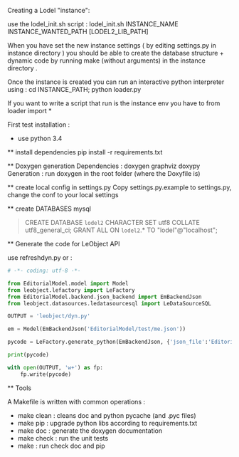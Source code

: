 Creating a Lodel "instance":

use the lodel_init.sh script :
	lodel_init.sh INSTANCE_NAME INSTANCE_WANTED_PATH [LODEL2_LIB_PATH]

When you have set the new instance settings ( by editing settings.py in instance directory ) you should be able to create the database structure + dynamic code by running make (without arguments) in the instance directory .

Once the instance is created you can run an interactive python interpreter using :
	cd INSTANCE_PATH; python loader.py

If you want to write a script that run is the instance env you have to from loader import *

First test installation :

- use python 3.4

** install dependencies
  pip install -r requirements.txt

** Doxygen generation
  Dependencies : doxygen graphviz doxypy
  Generation : run doxygen in the root folder (where the Doxyfile is)

** create local config in settings.py
Copy settings.py.example to settings.py, change the conf to your local settings

** create DATABASES
  mysql
  > CREATE DATABASE `lodel2`  CHARACTER SET utf8 COLLATE utf8_general_ci;
  > GRANT ALL ON `lodel2`.* TO "lodel"@"localhost";

** Generate the code for LeObject API

use refreshdyn.py or :

```python
# -*- coding: utf-8 -*-

from EditorialModel.model import Model
from leobject.lefactory import LeFactory
from EditorialModel.backend.json_backend import EmBackendJson
from leobject.datasources.ledatasourcesql import LeDataSourceSQL

OUTPUT = 'leobject/dyn.py'

em = Model(EmBackendJson('EditorialModel/test/me.json'))

pycode = LeFactory.generate_python(EmBackendJson, {'json_file':'EditorialModel/test/me.json'}, LeDataSourceSQL, {})

print(pycode)

with open(OUTPUT, 'w+') as fp:
    fp.write(pycode)
```

** Tools

  A Makefile is written with common operations :
  - make clean : cleans doc and python pycache (and .pyc files)
  - make pip : upgrade python libs according to requirements.txt
  - make doc : generate the doxygen documentation
  - make check : run the unit tests
  - make : run check doc and pip
